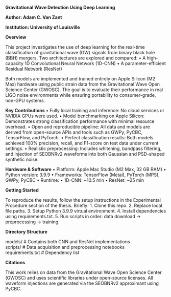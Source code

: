 **Gravitational Wave Detection Using Deep Learning**

**Author: Adam C. Van Zant**

**Institution: University of Louisville**

**Overview**

This project investigates the use of deep learning for the real-time classification of gravitational wave (GW) signals from binary black hole (BBH) mergers. Two architectures are explored and compared:
	•	A high-capacity 1D Convolutional Neural Network (1D-CNN)
	•	A parameter-efficient Residual Network (ResNet)

Both models are implemented and trained entirely on Apple Silicon (M2 Max) hardware using public strain data from the Gravitational Wave Open Science Center (GWOSC). The goal is to evaluate their performance in real LIGO noise environments while ensuring portability to consumer-grade, non-GPU systems.

**Key Contributions**
	•	Fully local training and inference: No cloud services or NVIDIA GPUs were used.
	•	Model benchmarking on Apple Silicon: Demonstrates strong classification performance with minimal resource overhead.
	•	Open and reproducible pipeline: All data and models are derived from open-source APIs and tools such as GWPy, PyCBC, TensorFlow, and PyTorch.
	•	Perfect classification results: Both models achieved 100% precision, recall, and F1-score on test data under current settings.
	•	Realistic preprocessing: Includes whitening, bandpass filtering, and injection of SEOBNRv2 waveforms into both Gaussian and PSD-shaped synthetic noise.

**Hardware & Software**
	•	Platform: Apple Mac Studio (M2 Max, 32 GB RAM)
	•	Python version: 3.9.9
	•	Frameworks: TensorFlow (Metal), PyTorch (MPS), GWPy, PyCBC
	•	Runtime:
	•	1D-CNN: ~10.5 min
	•	ResNet: ~25 min

**Getting Started**

To reproduce the results, follow the setup instructions in the Experimental Procedure section of the thesis. Briefly:
	1.	Clone this repo.
	2.	Replace local file paths.
	3.	Setup Python 3.9.9 virtual environment.
	4.	Install dependencies using requirements.txt.
	5.	Run scripts in order: data download → preprocessing → training.

**Directory Structure**

 models/                   # Contains both CNN and ResNet implementations  
scripts/                  # Data acquisition and preprocessing notebooks  
requirements.txt          # Dependency list  


**Citations**


This work relies on data from the Gravitational Wave Open Science Center (GWOSC) and uses scientific libraries under open-source licenses. All waveform injections are generated via the SEOBNRv2 approximant using PyCBC.
